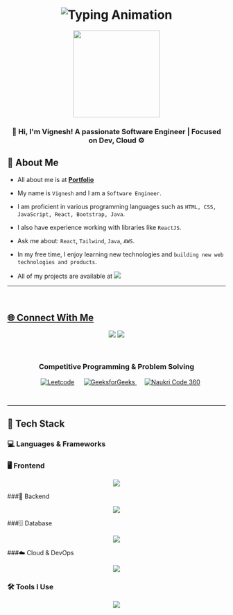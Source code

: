<h1 align="center">
  <img src="https://readme-typing-svg.herokuapp.com?font=Fira+Code&size=25&pause=1000&center=true&vCenter=true&width=500&lines=Hi+I'm+Vignesh!;Full-Stack+Developer;Building+Cool+Things+🚀" alt="Typing Animation" />
</h1>

<p align="center">
  <img src="" height="200"/>
</p>

<h3 align="center">
  <strong>🚀 Hi, I'm Vignesh! A passionate Software Engineer | Focused on Dev, Cloud ⚙️</strong>
</h3>

## 🧠 About Me

<!-- - All about me is at **[Portfolio](https://tonmoysu.netlify.app/)** -->
- All about me is at **[Portfolio]()**

- My name is `Vignesh` and I am a `Software Engineer`.
- I am proficient in various programming languages such as `HTML, CSS, JavaScript, React, Bootstrap, Java`.
- I also have experience working with libraries like `ReactJS`.
- Ask me about: `React`, `Tailwind`, `Java`, `AWS`.  
- In my free time, I enjoy learning new technologies and `building new web technologies and products`.
- All of my projects are available at <a href="" target="_blank"><img src="https://img.shields.io/badge/Github-008080">

---
<br />

## 🌐 Connect With Me

<p align="center">
  <a href="" target="_blank"><img src="https://skillicons.dev/icons?i=linkedin" /></a>
  <a href="mailto:vickeevicky199@gmail.com"><img src="https://skillicons.dev/icons?i=gmail" /></a>
</p>
<br />
  

<div align="center">
<h3>Competitive Programming & Problem Solving
</h3>
<p align="center">
  &emsp;
    <a href="https://leetcode.com/vigneshdevops/"><img alt = "Leetcode" src="https://img.shields.io/badge/LeetCode%20-%23FFA116.svg?style=plastic&logo=leetcode&logoColor=black" /></a>
  &emsp;
    <a href="https://www.geeksforgeeks.org/user/vickeevibq1a/">
      <img alt="GeeksforGeeks" src="https://img.shields.io/badge/GeeksforGeeks-%2300C853.svg?style=plastic&logo=geeksforgeeks&logoColor=white" />
    </a>
  &emsp;
    <a href="https://www.naukri.com/code360/profile/f2550ec8-0bc8-4bec-a7ba-a2aed1b3da9c">
      <img alt="Naukri Code 360" src="https://img.shields.io/badge/Naukri%20Code360-2C2E83?style=plastic&logoColor=white&labelColor=2C2E83" />
    </a>
</p></div>
<br />

---

## 🧰 Tech Stack

### 💻 Languages & Frameworks
### 🖥️ Frontend
<p align="center"> <img src="https://skillicons.dev/icons?i=html,css,js,ts,react,tailwind,bootstrap" /> </p>

###🧠 Backend
<p align="center"> <img src="https://skillicons.dev/icons?i=nodejs,java" /> </p>

###🗄️ Database
<p align="center"> <img src="https://skillicons.dev/icons?i=mysql" /> </p>

###☁️ Cloud & DevOps
<p align="center"> <img src="https://skillicons.dev/icons?i=aws,azure,docker,kubernetes" /> </p>

### 🛠️ Tools I Use
<p align="center">
  <img src="https://skillicons.dev/icons?i=git,github,vscode,vercel,postman,prisma,figma,npm" />
</p>

 
